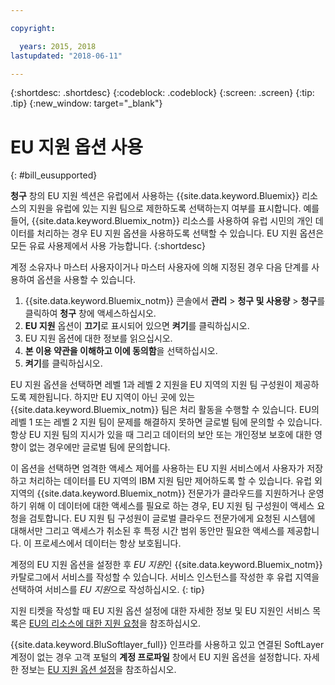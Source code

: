 ```yaml
---

copyright:

  years: 2015, 2018
lastupdated: "2018-06-11"

---
```


{:shortdesc: .shortdesc}
{:codeblock: .codeblock}
{:screen: .screen}
{:tip: .tip}
{:new_window: target="_blank"}

# EU 지원 옵션 사용
{: #bill_eusupported}

**청구** 창의 EU 지원 섹션은 유럽에서 사용하는 {{site.data.keyword.Bluemix}} 리소스의 지원을 유럽에 있는 지원 팀으로 제한하도록 선택하는지 여부를 표시합니다. 예를 들어, {{site.data.keyword.Bluemix_notm}} 리소스를 사용하여 유럽 시민의 개인 데이터를 처리하는 경우 EU 지원 옵션을 사용하도록 선택할 수 있습니다. EU 지원 옵션은 모든 유료 사용제에서 사용 가능합니다.
{:shortdesc}

계정 소유자나 마스터 사용자이거나 마스터 사용자에 의해 지정된 경우 다음 단계를 사용하여 옵션을 사용할 수 있습니다.

1. {{site.data.keyword.Bluemix_notm}} 콘솔에서 **관리** > **청구 및 사용량** > **청구**를 클릭하여 **청구** 창에 액세스하십시오.  
2. **EU 지원** 옵션이 **끄기**로 표시되어 있으면 **켜기**를 클릭하십시오.
3. EU 지원 옵션에 대한 정보를 읽으십시오.
4. **본 이용 약관을 이해하고 이에 동의함**을 선택하십시오.
5. **켜기**를 클릭하십시오.

EU 지원 옵션을 선택하면 레벨 1과 레벨 2 지원을 EU 지역의 지원 팀 구성원이 제공하도록 제한됩니다. 하지만 EU 지역이 아닌 곳에 있는 {{site.data.keyword.Bluemix_notm}} 팀은 처리 활동을 수행할 수 있습니다. EU의 레벨 1 또는 레벨 2 지원 팀이 문제를 해결하지 못하면 글로벌 팀에 문의할 수 있습니다. 항상 EU 지원 팀의 지시가 있을 때 그리고 데이터의 보안 또는 개인정보 보호에 대한 영향이 없는 경우에만 글로벌 팀에 문의합니다.

이 옵션을 선택하면 엄격한 액세스 제어를 사용하는 EU 지원 서비스에서 사용자가 저장하고 처리하는 데이터를 EU 지역의 IBM 지원 팀만 제어하도록 할 수 있습니다. 유럽 외 지역의 {{site.data.keyword.Bluemix_notm}} 전문가가 클라우드를 지원하거나 운영하기 위해 이 데이터에 대한 액세스를 필요로 하는 경우, EU 지원 팀 구성원이 액세스 요청을 검토합니다. EU 지원 팀 구성원이 글로벌 클라우드 전문가에게 요청된 시스템에 대해서만 그리고 액세스가 취소된 후 특정 시간 범위 동안만 필요한 액세스를 제공합니다. 이 프로세스에서 데이터는 항상 보호됩니다.

계정의 EU 지원 옵션을 설정한 후 *EU 지원*인 {{site.data.keyword.Bluemix_notm}} 카탈로그에서 서비스를 작성할 수 있습니다. 서비스 인스턴스를 작성한 후 유럽 지역을 선택하여 서비스를 *EU 지원*으로 작성하십시오.
{: tip}

지원 티켓을 작성할 때 EU 지원 옵션 설정에 대한 자세한 정보 및 EU 지원인 서비스 목록은 [EU의 리소스에 대한 지원 요청](/docs/get-support/howtogetsupport.html#eusupported)을 참조하십시오.

{{site.data.keyword.BluSoftlayer_full}} 인프라를 사용하고 있고 연결된 SoftLayer 계정이 없는 경우 고객 포털의 **계정 프로파일** 창에서 EU 지원 옵션을 설정합니다. 자세한 정보는 [EU 지원 옵션 설정](/docs/customer-portal/cpmanuserprof.html#cp_seteusupported)을 참조하십시오.
